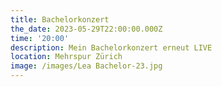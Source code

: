 ```yaml
---
title: Bachelorkonzert
the_date: 2023-05-29T22:00:00.000Z
time: '20:00'
description: Mein Bachelorkonzert erneut LIVE
location: Mehrspur Zürich
image: /images/Lea Bachelor-23.jpg
---
```


